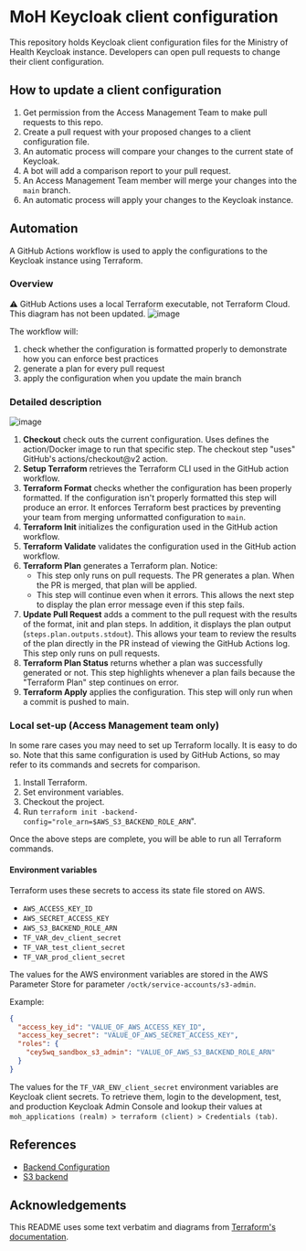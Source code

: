 # MoH Keycloak client configuration

This repository holds Keycloak client configuration files for the Ministry of Health Keycloak instance. Developers can open pull requests to change their client configuration.

## How to update a client configuration

1. Get permission from the Access Management Team to make pull requests to this repo.
2. Create a pull request with your proposed changes to a client configuration file.
3. An automatic process will compare your changes to the current state of Keycloak.
4. A bot will add a comparison report to your pull request.
5. An Access Management Team member will merge your changes into the `main` branch.
6. An automatic process will apply your changes to the Keycloak instance.

## Automation

A GitHub Actions workflow is used to apply the configurations to the Keycloak instance using Terraform.

### Overview

⚠ GitHub Actions uses a local Terraform executable, not Terraform Cloud. This diagram has not been updated.
![image](https://user-images.githubusercontent.com/1767127/169346578-be0c2c46-deb5-4ceb-879f-9710534e3eeb.png)

The workflow will:

1. check whether the configuration is formatted properly to demonstrate how you can enforce best practices
2. generate a plan for every pull request
3. apply the configuration when you update the main branch

### Detailed description

![image](https://user-images.githubusercontent.com/1767127/169342125-20158f98-8094-4430-b2b3-4f3f539bd367.png)

1. **Checkout** check outs the current configuration. Uses defines the action/Docker image to run that specific step. The checkout step "uses" GitHub's actions/checkout@v2 action.
1. **Setup Terraform** retrieves the Terraform CLI used in the GitHub action workflow.
1. **Terraform Format** checks whether the configuration has been properly formatted. If the configuration isn't properly formatted this step will produce an error. It enforces Terraform best practices by preventing your team from merging unformatted configuration to `main`.
1. **Terraform Init** initializes the configuration used in the GitHub action workflow.
1. **Terraform Validate** validates the configuration used in the GitHub action workflow.
1. **Terraform Plan** generates a Terraform plan. Notice:
    * This step only runs on pull requests. The PR generates a plan. When the PR is merged, that plan will be applied.
    * This step will continue even when it errors. This allows the next step to display the plan error message even if
      this step fails.
1. **Update Pull Request** adds a comment to the pull request with the results of the format, init and plan steps. In addition, it displays the plan output (`steps.plan.outputs.stdout`). This allows your team to review the results of the plan directly in the PR instead of viewing the GitHub Actions log. This step only runs on pull requests.
1. **Terraform Plan Status** returns whether a plan was successfully generated or not. This step highlights whenever a plan fails because the "Terraform Plan" step continues on error.
1. **Terraform Apply** applies the configuration. This step will only run when a commit is pushed to main.

### Local set-up (Access Management team only)

In some rare cases you may need to set up Terraform locally. It is easy to do so. Note that this same
configuration is used by GitHub Actions, so may refer to its commands and secrets for comparison.

1. Install Terraform.
2. Set environment variables.
3. Checkout the project.
4. Run `terraform init -backend-config="role_arn=$AWS_S3_BACKEND_ROLE_ARN`".

Once the above steps are complete, you will be able to run all Terraform commands.

#### Environment variables

Terraform uses these secrets to access its state file stored on AWS.

* `AWS_ACCESS_KEY_ID`
* `AWS_SECRET_ACCESS_KEY`
* `AWS_S3_BACKEND_ROLE_ARN`
* `TF_VAR_dev_client_secret`
* `TF_VAR_test_client_secret`
* `TF_VAR_prod_client_secret`

The values for the AWS environment variables are stored in the AWS Parameter Store for
parameter `/octk/service-accounts/s3-admin`.

Example:

```json
{
  "access_key_id": "VALUE_OF_AWS_ACCESS_KEY_ID",
  "access_key_secret": "VALUE_OF_AWS_SECRET_ACCESS_KEY",
  "roles": {
    "cey5wq_sandbox_s3_admin": "VALUE_OF_AWS_S3_BACKEND_ROLE_ARN"
  }
}
```

The values for the `TF_VAR_ENV_client_secret` environment variables are Keycloak client secrets. To retrieve them, login to the development, test, and production Keycloak Admin Console and lookup their values at `moh_applications (realm) > terraform (client) > Credentials (tab)`.

## References

* [Backend Configuration](https://www.terraform.io/language/settings/backends/configuration)
* [S3 backend](https://www.terraform.io/language/settings/backends/s3)

## Acknowledgements

This README uses some text verbatim and diagrams
from [Terraform's documentation](https://learn.hashicorp.com/tutorials/terraform/github-actions).
